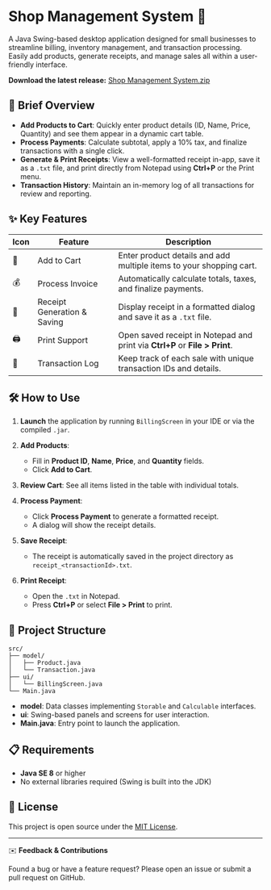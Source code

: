 # Shop Management System 🛒

A Java Swing-based desktop application designed for small businesses to streamline billing, inventory management, and transaction processing. Easily add products, generate receipts, and manage sales all within a user-friendly interface.

**Download the latest release:** [Shop Management System.zip](./Shop%20Management%20System.zip)

## 🚀 Brief Overview

* **Add Products to Cart**: Quickly enter product details (ID, Name, Price, Quantity) and see them appear in a dynamic cart table.
* **Process Payments**: Calculate subtotal, apply a 10% tax, and finalize transactions with a single click.
* **Generate & Print Receipts**: View a well-formatted receipt in-app, save it as a `.txt` file, and print directly from Notepad using **Ctrl+P** or the Print menu.
* **Transaction History**: Maintain an in-memory log of all transactions for review and reporting.

## ✨ Key Features

| Icon | Feature                     | Description                                                                 |
| ---- | --------------------------- | --------------------------------------------------------------------------- |
| 🛒   | Add to Cart                 | Enter product details and add multiple items to your shopping cart.         |
| 💰   | Process Invoice             | Automatically calculate totals, taxes, and finalize payments.               |
| 🧾   | Receipt Generation & Saving | Display receipt in a formatted dialog and save it as a `.txt` file.         |
| 🖨️  | Print Support               | Open saved receipt in Notepad and print via **Ctrl+P** or **File > Print**. |
| 📜   | Transaction Log             | Keep track of each sale with unique transaction IDs and details.            |

## 🛠 How to Use

1. **Launch** the application by running `BillingScreen` in your IDE or via the compiled `.jar`.
2. **Add Products**:

   * Fill in **Product ID**, **Name**, **Price**, and **Quantity** fields.
   * Click **Add to Cart**.
3. **Review Cart**: See all items listed in the table with individual totals.
4. **Process Payment**:

   * Click **Process Payment** to generate a formatted receipt.
   * A dialog will show the receipt details.
5. **Save Receipt**:

   * The receipt is automatically saved in the project directory as `receipt_<transactionId>.txt`.
6. **Print Receipt**:

   * Open the `.txt` in Notepad.
   * Press **Ctrl+P** or select **File > Print** to print.

## 📂 Project Structure

```
src/
├── model/
│   ├── Product.java
│   └── Transaction.java
├── ui/
│   └── BillingScreen.java
└── Main.java
```

* **model**: Data classes implementing `Storable` and `Calculable` interfaces.
* **ui**: Swing-based panels and screens for user interaction.
* **Main.java**: Entry point to launch the application.

## 📋 Requirements

* **Java SE 8** or higher
* No external libraries required (Swing is built into the JDK)

## 📄 License

This project is open source under the [MIT License](LICENSE).

---

✉️ **Feedback & Contributions**

Found a bug or have a feature request? Please open an issue or submit a pull request on GitHub.
